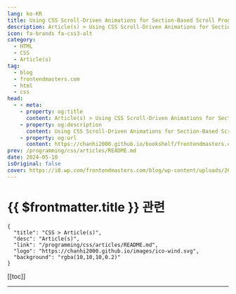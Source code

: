 ```yaml
---
lang: ko-KR
title: Using CSS Scroll-Driven Animations for Section-Based Scroll Progress Indicators
description: Article(s) > Using CSS Scroll-Driven Animations for Section-Based Scroll Progress Indicators
icon: fa-brands fa-css3-alt
category: 
  - HTML
  - CSS
  - Article(s)
tag: 
  - blog
  - frontendmasters.com
  - html
  - css
head:
  - - meta:
    - property: og:title
      content: Article(s) > Using CSS Scroll-Driven Animations for Section-Based Scroll Progress Indicators
    - property: og:description
      content: Using CSS Scroll-Driven Animations for Section-Based Scroll Progress Indicators
    - property: og:url
      content: https://chanhi2000.github.io/bookshelf/frontendmasters.com/using-css-scroll-driven-animations-for-section-based-scroll-progress-indicators.html
prev: /programming/css/articles/README.md
date: 2024-05-10
isOriginal: false
cover: https://i0.wp.com/frontendmasters.com/blog/wp-content/uploads/2024/05/image.png?resize=1024%2C585&ssl=1
---
```


# {{ $frontmatter.title }} 관련

```component VPCard
{
  "title": "CSS > Article(s)",
  "desc": "Article(s)",
  "link": "/programming/css/articles/README.md",
  "logo": "https://chanhi2000.github.io/images/ico-wind.svg",
  "background": "rgba(10,10,10,0.2)"
}
```

[[toc]]

---

<SiteInfo
  name="Using CSS Scroll-Driven Animations for Section-Based Scroll Progress Indicators"
  desc="A scroll progress indicator is a pretty straightforward thing to build with a scroll()-style scroll-driven animation. But here, we'll build indicators for each section of a page using the view() style."
  url="https://frontendmasters.com/blog/using-css-scroll-driven-animations-for-section-based-scroll-progress-indicators/"
  logo="https://frontendmasters.com/favicon.ico"
  preview="https://i0.wp.com/frontendmasters.com/blog/wp-content/uploads/2024/05/image.png?resize=1024%2C585&ssl=1"/>

<!-- TODO: 작성 -->
